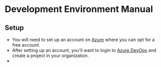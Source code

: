 # Development Environment Manual
## Setup
- You will need to set up an account on [Azure](https://portal.azure.com/#home) where you can opt for a free account.
- After setting up an account, you'll want to login to [Azure DevOps](https://azure.microsoft.com/en-us/services/devops/)
and create a project in your organization.
- 